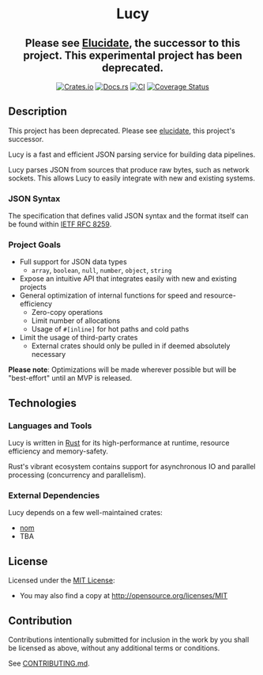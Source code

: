 <div align="center">
      <h1>Lucy</h1>
      <h2>Please see
        <a
          href="https://github.com/dark-fusion/elucidate"
          referrerpolicy="no-referrer"
          target="_blank"
        >Elucidate</a>, the successor to this project.
        This experimental project has been deprecated.
      </h2>

[![Crates.io](https://img.shields.io/crates/v/lucy.svg)](https://crates.io/crates/lucy)
[![Docs.rs](https://docs.rs/lucy/badge.svg)](https://docs.rs/lucy)
[![CI](https://github.com/dark-fusion/lucy/workflows/CI/badge.svg)](https://github.com/dark-fusion/lucy/actions)
[![Coverage Status](https://coveralls.io/repos/github/dark-fusion/lucy/badge.svg?branch=main)](https://coveralls.io/github/dark-fusion/lucy?branch=main)

</div>

## Description
        
This project has been deprecated. Please see [elucidate](https://github.com/dark-fusion/elucidate),
this project's successor.

Lucy is a fast and efficient JSON parsing service for building data pipelines.

Lucy parses JSON from sources that produce raw bytes, such as network sockets. This allows Lucy to
easily integrate with new and existing systems.

### JSON Syntax

The specification that defines valid JSON syntax and the format itself can be found
within [IETF RFC 8259](https://datatracker.ietf.org/doc/html/rfc8259).

### Project Goals

- Full support for JSON data types
    - `array`, `boolean`, `null`, `number`, `object`, `string`
- Expose an intuitive API that integrates easily with new and existing projects
- General optimization of internal functions for speed and resource-efficiency
    - Zero-copy operations
    - Limit number of allocations
    - Usage of `#[inline]` for hot paths and cold paths
- Limit the usage of third-party crates
    - External crates should only be pulled in if deemed absolutely necessary

**Please note**: Optimizations will be made wherever possible but will be "best-effort" until an MVP
is released.

## Technologies

### Languages and Tools

Lucy is written in [Rust](https://rust-lang.org/) for its high-performance at runtime, resource
efficiency and memory-safety.

Rust's vibrant ecosystem contains support for asynchronous IO and parallel processing (concurrency
and parallelism).

### External Dependencies

Lucy depends on a few well-maintained crates:

- [nom](https://github.com/Geal/nom)
- TBA

## License

Licensed under the [MIT License](LICENSE):

- You may also find a copy at http://opensource.org/licenses/MIT

## Contribution

Contributions intentionally submitted for inclusion in the work by you shall be licensed as above,
without any additional terms or conditions.

See [CONTRIBUTING.md](CONTRIBUTING.md).
